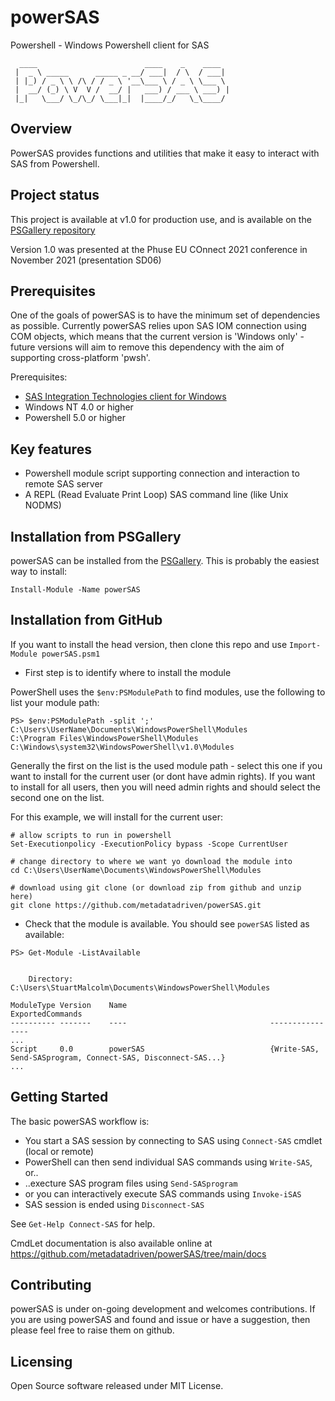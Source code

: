 # powerSAS
Powershell - Windows Powershell client for SAS

```
  ____                        ____    _    ____       
 |  _ \ _____      _____ _ __/ ___|  / \  / ___|      
 | |_) / _ \ \ /\ / / _ \ '__\___ \ / _ \ \___ \      
 |  __/ (_) \ V  V /  __/ |   ___) / ___ \ ___) |     
 |_|   \___/ \_/\_/ \___|_|  |____/_/   \_\____/      
```

## Overview

PowerSAS provides functions and utilities that make it easy to interact with SAS from Powershell.

## Project status

This project is available at v1.0 for production use, and is available on the [PSGallery repository](https://www.powershellgallery.com/packages/powerSAS/1.0)

Version 1.0 was presented at the Phuse EU COnnect 2021 conference in November 2021 (presentation SD06)

## Prerequisites

One of the goals of powerSAS is to have the minimum set of dependencies as possible.
Currently powerSAS relies upon SAS IOM connection using COM objects, which means that
the current version is 'Windows only' - future versions will aim to remove this
dependency with the aim of supporting cross-platform 'pwsh'.

Prerequisites:
- [SAS Integration Technologies client for Windows](https://support.sas.com/rnd/itech/doc9/dev_guide/dist-obj/winclnt/winreq.html)
- Windows NT 4.0 or higher
- Powershell 5.0 or higher

## Key features

- Powershell module script supporting connection and interaction to remote SAS server
- A REPL (Read Evaluate Print Loop) SAS command line (like Unix NODMS)

## Installation from PSGallery

powerSAS can be installed from the [PSGallery](https://www.powershellgallery.com/packages/powerSAS/1.0). This is probably the easiest way to install:
```
Install-Module -Name powerSAS
```

## Installation from GitHub

If you want to install the head version, then clone this repo and use `Import-Module powerSAS.psm1`

- First step is to identify where to install the module

PowerShell uses the `$env:PSModulePath` to find modules, use the following to list your module path:
```
PS> $env:PSModulePath -split ';'
C:\Users\UserName\Documents\WindowsPowerShell\Modules
C:\Program Files\WindowsPowerShell\Modules
C:\Windows\system32\WindowsPowerShell\v1.0\Modules
```
Generally the first on the list is the used module path - select this one if you want to install
for the current user (or dont have admin rights).
If you want to install for all users, then you will need admin rights and should select the
second one on the list.

For this example, we will install for the current user:
```
# allow scripts to run in powershell
Set-Executionpolicy -ExecutionPolicy bypass -Scope CurrentUser

# change directory to where we want yo download the module into
cd C:\Users\UserName\Documents\WindowsPowerShell\Modules

# download using git clone (or download zip from github and unzip here) 
git clone https://github.com/metadatadriven/powerSAS.git
```

- Check that the module is available. You should see `powerSAS` listed as available:
```
PS> Get-Module -ListAvailable


    Directory: C:\Users\StuartMalcolm\Documents\WindowsPowerShell\Modules

ModuleType Version    Name                                ExportedCommands
---------- -------    ----                                ----------------
...
Script     0.0        powerSAS                            {Write-SAS, Send-SASprogram, Connect-SAS, Disconnect-SAS...}
...
```

## Getting Started

The basic powerSAS workflow is:
- You start a SAS session by connecting to SAS using `Connect-SAS` cmdlet (local or remote)
- PowerShell can then send individual SAS commands using `Write-SAS`, or..
- ..execture SAS program files using `Send-SASprogram`
- or you can interactively execute SAS commands using `Invoke-iSAS`
- SAS session is ended using `Disconnect-SAS`

See `Get-Help Connect-SAS` for help.

CmdLet documentation is also available online at https://github.com/metadatadriven/powerSAS/tree/main/docs

## Contributing

powerSAS is under on-going development and welcomes contributions. If you are using powerSAS and found
and issue or have a suggestion, then please feel free to raise them on github. 

## Licensing

Open Source software released under MIT License.
